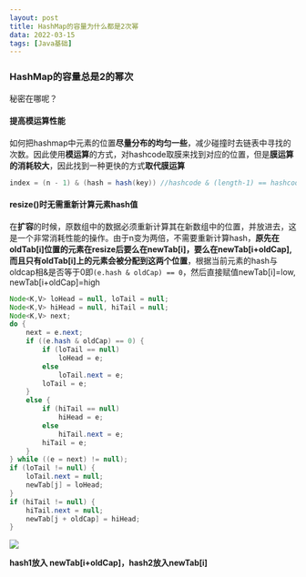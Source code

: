 ```yaml
---
layout: post
title: HashMap的容量为什么都是2次幂
data: 2022-03-15
tags: [Java基础]
---
```


### HashMap的容量总是2的幂次

秘密在哪呢？

#### 提高模运算性能

如何把hashmap中元素的位置**尽量分布的均匀一些**，减少碰撞时去链表中寻找的次数。因此使用**模运算**的方式，对hashcode取膜来找到对应的位置，但是**膜运算的消耗较大**，因此找到一种更快的方式**取代膜运算**

```java
index = (n - 1) & (hash = hash(key)) //hashcode & (length-1) == hashcode % length
```



#### resize()时无需重新计算元素hash值

在**扩容**的时候，原数组中的数据必须重新计算其在新数组中的位置，并放进去，这是一个非常消耗性能的操作。由于n变为两倍，不需要重新计算hash，**原先在oldTab[i]位置的元素在resize后要么在newTab[i]，要么在newTab[i+oldCap],而且只有oldTab[i]上的元素会被分配到这两个位置**，根据当前元素的hash与oldcap相&是否等于0即`(e.hash & oldCap) == 0`，然后直接赋值newTab[i]=low, newTab[i+oldCap]=high

```java
Node<K,V> loHead = null, loTail = null;
Node<K,V> hiHead = null, hiTail = null;
Node<K,V> next;
do {
    next = e.next;
    if ((e.hash & oldCap) == 0) {
        if (loTail == null)
            loHead = e;
        else
            loTail.next = e;
        loTail = e;
    }
    else {
        if (hiTail == null)
            hiHead = e;
        else
            hiTail.next = e;
        hiTail = e;
    }
} while ((e = next) != null);
if (loTail != null) {
    loTail.next = null;
    newTab[j] = loHead;
}
if (hiTail != null) {
    hiTail.next = null;
    newTab[j + oldCap] = hiHead;
}
```

![](https://gitee.com/wecouldwin/blog-imag/raw/master/img/%E6%9C%AA%E5%91%BD%E5%90%8D%E7%BB%98%E5%9B%BE.png)

**hash1放入 newTab[i+oldCap]，hash2放入newTab[i]**